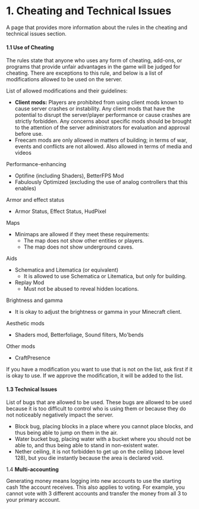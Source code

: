 # 1. Cheating and Technical Issues

&#x20;A page that provides more information about the rules in the cheating and technical issues section.

#### 1.1 Use of Cheating&#x20;

The rules state that anyone who uses any form of cheating, add-ons, or programs that provide unfair advantages in the game will be judged for cheating. There are exceptions to this rule, and below is a list of modifications allowed to be used on the server.

List of allowed modifications and their guidelines:

* **Client mods:** Players are prohibited from using client mods known to cause server crashes or instability. Any client mods that have the potential to disrupt the server/player performance or cause crashes are strictly forbidden. Any concerns about specific mods should be brought to the attention of the server administrators for evaluation and approval before use.
* Freecam mods are only allowed in matters of building; in terms of war, events and conflicts are not allowed. Also allowed in terms of media and videos

Performance-enhancing

* Optifine (including Shaders), BetterFPS Mod
* Fabulously Optimized (excluding the use of analog controllers that this enables)

Armor and effect status

* Armor Status, Effect Status, HudPixel

Maps

* Minimaps are allowed if they meet these requirements:
  * The map does not show other entities or players.
  * The map does not show underground caves.

Aids

* Schematica and Litematica (or equivalent)
  * It is allowed to use Schematica or Litematica, but only for building.
* Replay Mod
  * Must not be abused to reveal hidden locations.

Brightness and gamma

* It is okay to adjust the brightness or gamma in your Minecraft client.

Aesthetic mods

* Shaders mod, Betterfoliage, Sound filters, Mo'bends

Other mods

* CraftPresence

If you have a modification you want to use that is not on the list, ask first if it is okay to use. If we approve the modification, it will be added to the list.

#### **1.3 Technical Issues**&#x20;

List of bugs that are allowed to be used. These bugs are allowed to be used because it is too difficult to control who is using them or because they do not noticeably negatively impact the server.

* Block bug, placing blocks in a place where you cannot place blocks, and thus being able to jump on them in the air.
* Water bucket bug, placing water with a bucket where you should not be able to, and thus being able to stand in non-existent water.
* Nether ceiling, it is not forbidden to get up on the ceiling (above level 128), but you die instantly because the area is declared void.

1.4 **Multi-accounting**

Generating money means logging into new accounts to use the starting cash 1the account receives. This also applies to voting. For example, you cannot vote with 3 different accounts and transfer the money from all 3 to your primary account.
